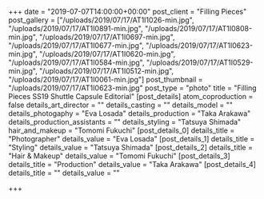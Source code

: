+++
date = "2019-07-07T14:00:00+00:00"
post_client = "Filling Pieces"
post_gallery = ["/uploads/2019/07/17/AT1I1026-min.jpg", "/uploads/2019/07/17/AT1I0891-min.jpg", "/uploads/2019/07/17/AT1I0808-min.jpg", "/uploads/2019/07/17/AT1I0697-min.jpg", "/uploads/2019/07/17/AT1I0677-min.jpg", "/uploads/2019/07/17/AT1I0623-min.jpg", "/uploads/2019/07/17/AT1I0620-min.jpg", "/uploads/2019/07/17/AT1I0584-min.jpg", "/uploads/2019/07/17/AT1I0529-min.jpg", "/uploads/2019/07/17/AT1I0512-min.jpg", "/uploads/2019/07/17/AT1I0061-min.jpg"]
post_thumbnail = "/uploads/2019/07/17/AT1I0623-min.jpg"
post_type = "photo"
title = "Filling Pieces SS19 Shuttle Capsule Editorial"
[post_details]
atom_coproduction = false
details_art_director = ""
details_casting = ""
details_model = ""
details_photogaphy = "Eva Losada"
details_production = "Taka Arakawa"
details_production_assistants = ""
details_styling = "Tatsuya Shimada"
hair_and_makeup = "Tomomi Fukuchi"
[post_details_0]
details_title = "Photographer"
details_value = "Eva Losada"
[post_details_1]
details_title = "Styling"
details_value = "Tatsuya Shimada"
[post_details_2]
details_title = "Hair & Makeup"
details_value = "Tomomi Fukuchi"
[post_details_3]
details_title = "Production"
details_value = "Taka Arakawa"
[post_details_4]
details_title = ""
details_value = ""

+++
